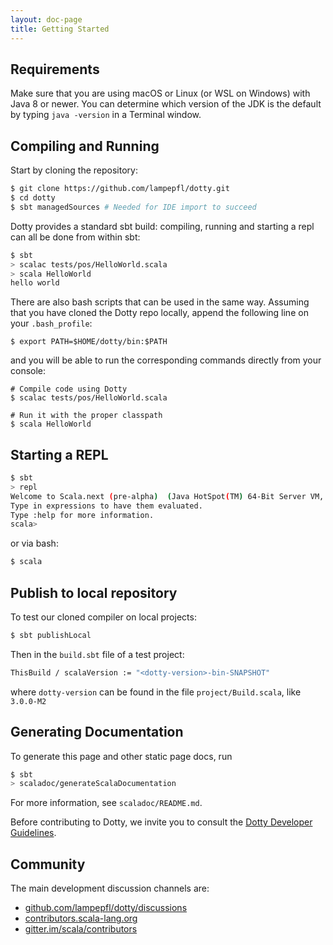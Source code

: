 ```yaml
---
layout: doc-page
title: Getting Started
---
```




Requirements
------------
Make sure that you are using macOS or Linux (or WSL on Windows) with Java 8 or newer. You can determine which version of the JDK is the
default by typing `java -version` in a Terminal window.

Compiling and Running
---------------------
Start by cloning the repository:

```bash
$ git clone https://github.com/lampepfl/dotty.git
$ cd dotty
$ sbt managedSources # Needed for IDE import to succeed
```

Dotty provides a standard sbt build: compiling, running and starting a repl can
all be done from within sbt:

```bash
$ sbt
> scalac tests/pos/HelloWorld.scala
> scala HelloWorld
hello world
```

There are also bash scripts that can be used in the same way. Assuming that you have cloned the Dotty repo locally, append
the following line on your `.bash_profile`:

```shell
$ export PATH=$HOME/dotty/bin:$PATH
```

and you will be able to run the corresponding commands directly from your console:

```shell
# Compile code using Dotty
$ scalac tests/pos/HelloWorld.scala

# Run it with the proper classpath
$ scala HelloWorld
```


Starting a REPL
---------------
```bash
$ sbt
> repl
Welcome to Scala.next (pre-alpha)  (Java HotSpot(TM) 64-Bit Server VM, Java 1.8.0_101).
Type in expressions to have them evaluated.
Type :help for more information.
scala>
```

or via bash:

```bash
$ scala
```
Publish to local repository
---------------------------------
To test our cloned compiler on local projects:

```bash
$ sbt publishLocal
```
Then in the `build.sbt` file of a test project:

```bash
ThisBuild / scalaVersion := "<dotty-version>-bin-SNAPSHOT"
```
where `dotty-version` can be found in the file `project/Build.scala`, like `3.0.0-M2`


Generating Documentation
-------------------------
To generate this page and other static page docs, run
```bash
$ sbt
> scaladoc/generateScalaDocumentation
```
For more information, see `scaladoc/README.md`.

Before contributing to Dotty, we invite you to consult the
[Dotty Developer Guidelines](https://github.com/lampepfl/dotty/blob/master/CONTRIBUTING.md).


Community
-------------
The main development discussion channels are:
- [github.com/lampepfl/dotty/discussions](github.com/lampepfl/dotty/discussions)
- [contributors.scala-lang.org](contributors.scala-lang.org)
- [gitter.im/scala/contributors](gitter.im/scala/contributors)
